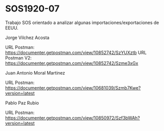 # SOS1920-07

Trabajo SOS orientado a analizar algunas importaciones/exportaciones de EEUU.


Jorge Vilchez Acosta

URL Postman:    https://documenter.getpostman.com/view/10852742/SzYUXztb
URL Postman V2: https://documenter.getpostman.com/view/10852742/Szme3xGx 

Juan Antonio Moral Martinez

URL Postman: https://documenter.getpostman.com/view/10681039/Szmb7Kwe?version=latest


Pablo Paz Rubio

URL Postman: https://documenter.getpostman.com/view/10850972/Szf3bWAh?version=latest
